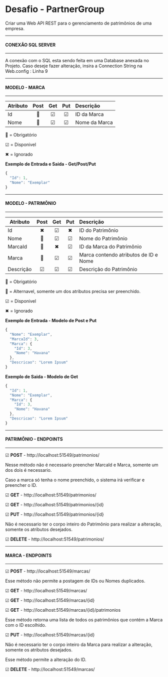 # Desafio - PartnerGroup

Criar uma Web API REST para o gerenciamento de patrimônios de uma empresa.

________________________
#### CONEXÃO SQL SERVER ####
________________________

A conexão com o SQL esta sendo feita em uma Database anexada no Projeto.
Caso deseje fazer alteração, insira a Connection String na Web.config : Linha 9

________________________
#### MODELO - MARCA ####
________________________


| Atributo      | Post  | Get   |  Put  | Descrição                         |
|---------------|:-----:|:-----:|:-----:|:-------------------------------------|
| Id            |🔸     |☑     |☑     | ID da Marca                      |
| Nome          |🔸     |☑     |☑     | Nome da Marca                    |

🔸 = Obrigatório

☑ = Disponivel

✖ = Ignorado

**Exemplo de Entrada e Saida - Get/Post/Put**

```javascript
{
  "Id": 1,
  "Nome": "Exemplar"
}

```

________________________
#### MODELO - PATRIMÔNIO ####
________________________


| Atributo      | Post  | Get   |  Put  | Descrição                          |
|---------------|:-----:|:-----:|:-----:|:-------------------------------------|
| Id            |✖      |☑     |✖     | ID do Patrimônio                      |
| Nome          |🔸      |☑     |☑     | Nome do Patrimônio                    |
| MarcaId       |🔹    |✖     |☑     | ID da Marca do Patrimônio             |
| Marca         |🔹    |☑     |☑     | Marca contendo atributos de ID e Nome |
| Descrição     |☑      |☑     |☑     | Descrição do Patrimônio               |

🔸 = Obrigatório

🔹 = Alternavel, somente um dos atributos precisa ser preenchido.

☑ = Disponivel

✖ = Ignorado

**Exemplo de Entrada - Modelo de Post e Put**

```javascript
{
  "Nome": "Exemplar",
  "MarcaId": 3,  
  "Marca": {
    "Id": 3,
    "Nome": "Havana"
  },
  "Descricao": "Lorem Ipsum"
}
```

**Exemplo de Saida - Modelo de Get**

```javascript
{
  "Id": 1,
  "Nome": "Exemplar",
  "Marca": {
    "Id": 3,
    "Nome": "Havana"
  },
  "Descricao": "Lorem Ipsum"
}
```
________________________
#### PATRIMÔNIO - ENDPOINTS ####
________________________

☑    **POST** -   http://localhost:51549/patrimonios/

Nesse método não é necessario preencher MarcaId e Marca, somente um dos dois é necessario.

Caso a marca só tenha o nome preenchido, o sistema irá verificar e preencher o ID.

☑    **GET** -    http://localhost:51549/patrimonios/

☑    **GET** -    http://localhost:51549/patrimonios/{id}

☑    **PUT** -    http://localhost:51549/patrimonios/{id}

Não é necessario ter o corpo inteiro do Patrimônio para realizar a alteração, somente os atributos desejados.

☑    **DELETE** - http://localhost:51549/patrimonios/

________________________
#### MARCA - ENDPOINTS ####
________________________

☑    **POST** - http://localhost:51549/marcas/

Esse método não permite a postagem de IDs ou Nomes duplicados.

☑    **GET** - http://localhost:51549/marcas/

☑    **GET** - http://localhost:51549/marcas/{id}

☑    **GET** - http://localhost:51549/marcas/{id}/patrimonios

Esse método retorna uma lista de todos os patrimônios que contém a Marca com o ID escolhido.

☑    **PUT** - http://localhost:51549/marcas/{id}

Não é necessario ter o corpo inteiro da Marca para realizar a alteração, somente os atributos desejados.

Esse método permite a alteração do ID.

☑    **DELETE** - http://localhost:51549/marcas/


